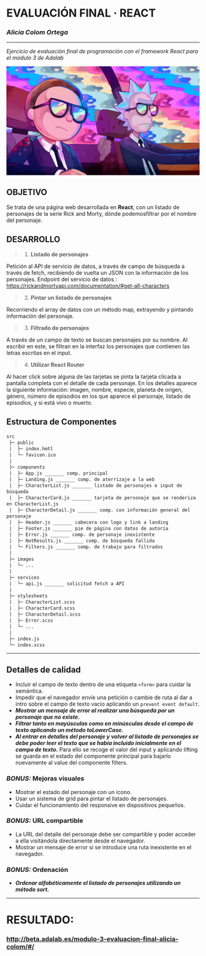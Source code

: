 # EVALUACIÓN FINAL · REACT
### ***Alicia Colom Ortega***
------------
*Ejercicio de evaluación final de programación con el framework React para el módulo 3 de Adalab*

![Rick and Morty](./src/images/Rick-Morty_men-in-black.png)


## **OBJETIVO**
Se trata de una página web desarrollada en **React**, con un listado de personajes de la serie Rick and Morty, dónde podemosfiltrar por el nombre del personaje. 

## **DESARROLLO**
> 1. **Listado de personajes**

Petición al API de servicio de datos, a través de campo de búsqueda a través de fetch, recibiendo de vuelta un JSON con la información de los personajes. 
Endpoint del servicio de datos : https://rickandmortyapi.com/documentation/#get-all-characters

> 2. **Pintar un listado de personajes**

Recorriendo el array de datos con un método map, extrayendo y pintando información del personaje.

> 3. **Filtrado de personajes**

A través de un campo de texto se buscan personajes por su nombre. Al escribir en este, se filtran en la interfaz los personajes que contienen las letras escritas en el input. 

> 4. **Utilizar React Router**

Al hacer click sobre alguna de las tarjetas se pinta la tarjeta clicada a pantalla completa con el detalle de cada personaje. 
En los detalles aparece la siguiente información: imagen, nombre, especie, planeta de origen, género,  número de episodios en los que aparece el personaje, listado de episodios, y si está vivo o muerto.

## **Estructura de Componentes**

```
src
 ├─ public
 |  ├─ index.hmtl
 |  └─ favicon.ico
 |
 ├─ components
 |  ├─ App.js _______ comp. principal
 |  ├─ Landing.js _______ comp. de aterrizaje a la web
 |  ├─ CharacterList.js _______ listado de personajes e input de búsqueda
 |  ├─ CharacterCard.js _______ tarjeta de personaje que se renderiza en CharacterList.js
 |  ├─ CharacterDetail.js _______ comp. con información general del personaje
 |  ├─ Header.js _______ cabecera con logo y link a landing
 |  ├─ Footer.js _______ pie de página con datos de autoría
 |  ├─ Error.js _______ comp. de personaje inexistente
 |  ├─ NotResults.js _______ comp. de búsqueda fallida
 |  └─ Filters.js _______ comp. de trabajo para filtrados
 |
 ├─ images
 |  └─ ...
 |
 ├─ services
 |  └─ api.js _______ solicitud fetch a API
 |
 ├─ stylesheets
 |  ├─ CharacterList.scss
 |  ├─ CharacterCard.scss
 |  ├─ CharacterDetail.scss
 |  ├─ Error.scss
 |  └─ ...
 |
 ├─ index.js
 └─ index.scss
```

---


## Detalles de calidad
- Incluir el campo de texto dentro de una etiqueta `<form>` para cuidar la semántica.
- Impedir que el navegador envíe una petición o cambie de ruta al dar a intro sobre el campo de texto vacío aplicando un `prevent event default`.
- ***Mostrar un mensaje de error al realizar una búsqueda por un personaje que no existe.***
- ***Filtrar tanto en mayúsculas como en minúsculas desde el campo de texto aplicando un método toLowerCase.***
- ***Al entrar en detalles del personaje y volver al listado de personajes se debe poder leer el texto que se había incluido inicialmente en el campo de texto.***
 Para ello se recoge el valor del input y aplicando lifting se guarda en el estado del componente principal para bajarlo nuevamente al value del componente filters.

### *BONUS:* Mejoras visuales
- Mostrar el estado del personaje con un icono.
- Usar un sistema de grid para pintar el listado de personajes.
- Cuidar el funcionamiento del responsive en dispositivos pequeños.

### *BONUS:* URL compartible
- La URL del detalle del personaje debe ser compartible y poder acceder a ella visitándola directamente desde el navegador.
- Mostrar un mensaje de error si se introduce una ruta inexistente en el navegador.

### *BONUS:* Ordenación
- ***Ordenar alfabéticamente el listado de personajes utilizando un método sort.***
___________

# RESULTADO:
### **http://beta.adalab.es/modulo-3-evaluacion-final-alicia-colom/#/**